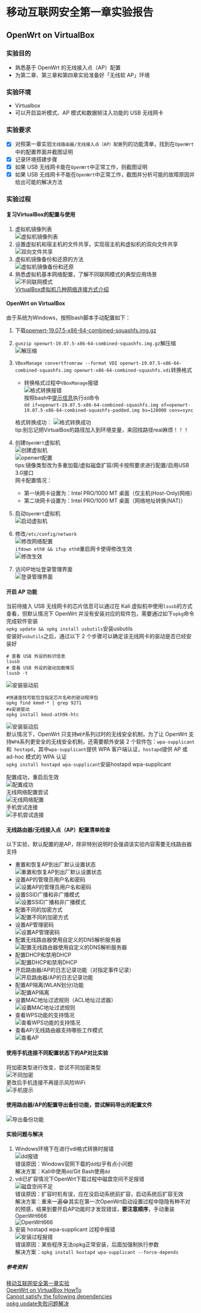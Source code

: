 # 移动互联网安全第一章实验报告  
## OpenWrt on VirtualBox  
### 实验目的  
* 熟悉基于 OpenWrt 的无线接入点（AP）配置  
* 为第二章、第三章和第四章实验准备好「无线软 AP」环境  
### 实验环境  
* Virtualbox  
* 可以开启监听模式、AP 模式和数据帧注入功能的 USB 无线网卡  
### 实验要求  
 - [x] 对照第一章实验`无线路由器/无线接入点（AP）配置`列的功能清单，找到在`OpenWrt`中的配置界面并截图证明  
 - [x] 记录环境搭建步骤  
 - [x] 如果 USB 无线网卡能在`OpenWrt`中正常工作，则截图证明  
 - [x] 如果 USB 无线网卡不能在`OpenWrt`中正常工作，截图并分析可能的故障原因并给出可能的解决方法  

### 实验过程  
#### 复习VirtualBox的配置与使用  
1. 虚拟机镜像列表  
![虚拟机镜像列表](./image/虚拟介质管理.png)  
2. 设置虚拟机和宿主机的文件共享，实现宿主机和虚拟机的双向文件共享  
![双向文件共享](./image/共享文件夹.png)  
3. 虚拟机镜像备份和还原的方法  
![虚拟机镜像备份和还原](./image/备份生成与恢复.png)  
4. 熟悉虚拟机基本网络配置，了解不同联网模式的典型应用场景  
![不同联网模式](./image/网络.png)  
[VirtualBox虚拟机几种网络连接方式介绍](https://blog.csdn.net/bifengmiaozhuan/article/details/79887692)  

#### OpenWrt on VirtualBox  
由于系统为Windows，按照bash脚本手动配置如下：  
1. 下载[openwrt-19.07.5-x86-64-combined-squashfs.img.gz](https://downloads.openwrt.org/releases/19.07.5/targets/x86/64/openwrt-19.07.5-x86-64-combined-squashfs.img.gz)  
2. `gunzip openwrt-19.07.5-x86-64-combined-squashfs.img.gz`解压缩  
![解压缩](./image/解压缩.png)  
3. `VBoxManage convertfromraw --format VDI openwrt-19.07.5-x86-64-combined-squashfs.img openwrt-x86-64-combined-squashfs.vdi`转换格式  
    * 转换格式过程中`VBoxManage`报错  
    ![格式转换报错](./image/格式转换报错.png)  
    按照bash中[提示信息](https://openwrt.org/docs/guide-user/virtualization/virtualbox-vm#convert_openwrtimg_to_vbox_drive)执行`dd`命令  
    `dd if=openwrt-19.07.5-x86-64-combined-squashfs.img of=openwrt-19.07.5-x86-64-combined-squashfs-padded.img bs=128000 conv=sync`  
    
    格式转换成功：
   ![格式转换成功](./image/格式转换成功.png)  
   tip:别忘记把VirtualBox的路径加入到环境变量，来回找路径real麻烦！！！  
4. 创建`OpenWrt`虚拟机  
![创建虚拟机](./image/新建虚拟机.png)  
![openwrt配置](./image/openwrt配置.png)  
tips:镜像类型改为多重加载/虚拟磁盘扩容/网卡按照要求进行配置/启用USB 3.0接口  
网卡配置情况：  
    * 第一块网卡设置为：Intel PRO/1000 MT 桌面（仅主机(Host-Only)网络）  
    * 第二块网卡设置为：Intel PRO/1000 MT 桌面（网络地址转换(NAT)）  
5. 启动`OpenWrt`虚拟机  
![启动虚拟机](./image/开启openwrt.png)  
6. 修改`/etc/config/network`  
![修改网络配置](./image/修改网络配置.png)  
`ifdown eth0 && ifup eth0`重启网卡使得修改生效  
![修改生效](./image/修改生效.png)  
7. 访问IP地址登录管理界面  
![登录管理界面](./image/登录界面.png)  

#### 开启 AP 功能  
当前待接入 USB 无线网卡的芯片信息可以通过在 Kali 虚拟机中使用`lsusb`的方式查看，但默认情况下 OpenWrt 并没有安装对应的软件包，需要通过如下`opkg`命令完成软件安装  
`opkg update && opkg install usbutils`安装usbutils  
安装好`usbutils`之后，通过以下 2 个步骤可以确定该无线网卡的驱动是否已经安装好  
```
# 查看 USB 外设的标识信息
lsusb
# 查看 USB 外设的驱动加载情况
lsusb -t
```  
![安装驱动前](./image/安装驱动前.png)  
```
#快速查找可能包含指定芯片名称的驱动程序包
opkg find kmod-* | grep 9271
#a安装驱动
opkg install kmod-ath9k-htc
```  
![安装驱动后](./image/安装驱动后.png)  
默认情况下，OpenWrt 只支持`WEP`系列过时的无线安全机制，为了让 OpenWrt 支持`WPA`系列更安全的无线安全机制，还需要额外安装 2 个软件包：`wpa-supplicant`和` hostapd`，其中`wpa-supplicant`提供 WPA 客户端认证，`hostapd`提供 AP 或 ad-hoc 模式的 WPA 认证  
`opkg install hostapd wpa-supplicant`安装hostapd wpa-supplicant  

配置成功，重启后生效  
![配置成功](./image/配置成功.png)  
无线网络配置尝试  
![无线网络配置](./image/无线网络配置.png)  
手机尝试连接  
![手机尝试连接](./image/手机连接网络.png)  

#### 无线路由器/无线接入点（AP）配置清单检查  
以下实验，默认配置的是AP，除非特别说明时会强调该实验内容需要无线路由器支持  
* 重置和恢复AP到出厂默认设置状态  
![重置和恢复AP到出厂默认设置状态](./image/重置和恢复AP到出厂默认设置状态.png)  
* 设置AP的管理员用户名和密码  
![设置AP的管理员用户名和密码](./image/设置AP的管理员用户名和密码.png)  
* 设置SSID广播和非广播模式  
![设置SSID广播和非广播模式](./image/设置SSID广播和非广播模式.png)  
* 配置不同的加密方式  
![配置不同的加密方式](./image/配置不同的加密方式.png)  
* 设置AP管理密码  
![设置AP管理密码](./image/设置AP管理密码.png)  
* 配置无线路由器使用自定义的DNS解析服务器  
![配置无线路由器使用自定义的DNS解析服务器](./image/配置无线路由器使用自定义的DNS解析服务器.png)  
* 配置DHCP和禁用DHCP  
![配置DHCP和禁用DHCP](./image/配置DHCP和禁用DHCP.png)  
* 开启路由器/AP的日志记录功能（对指定事件记录）  
![开启路由器/AP的日志记录功能](./image/开启路由器AP的日志记录功能.png)  
* 配置AP隔离(WLAN划分)功能  
![配置AP隔离](./image/配置AP隔离.png)  
* 设置MAC地址过滤规则（ACL地址过滤器）  
![设置MAC地址过滤规则](./image/设置MAC地址过滤规则.png)  
* 查看WPS功能的支持情况  
![查看WPS功能的支持情况](./image/查看WPS功能的支持情况.png)  
* 查看AP/无线路由器支持哪些工作模式  
![查看AP](./image/查看AP.png)  

#### 使用手机连接不同配置状态下的AP对比实验  
将加密类型进行改变，尝试不同加密类型  
![不同加密](./image/不同加密.png)  
更改后手机连接不再提示风险WiFi  
![手机提示](./image/手机提示.jpg)  

#### 使用路由器/AP的配置导出备份功能，尝试解码导出的配置文件  
![导出备份功能](./image/导出备份功能.png)  

#### 实验问题与解决  
1. Windows环境下在进行vdi格式转换时报错  
![dd报错](./image/dd报错.png)  
错误原因：Windows官网下载的`dd`似乎有点小问题  
解决方案：Kali中使用`dd`/Git Bash使用`dd`  
2. vdi已扩容情况下OpenWrt下载过程中磁盘空间不足报错  
![磁盘空间不足](./image/磁盘空间不足.png)  
错误原因：扩容时机有误，应在没启动系统前扩容，启动系统后扩容无效  
解决方案：重来一遍:joy:其实在第一次OpenWrt启动设置过程中隐隐有种不对的预感，结果到要开启AP功能时才发现错误，**要注意顺序**，手动重装OpenWrt666  
![OpenWrt666](./image/OpenWrt666.png)  
3. 安装 hostapd wpa-supplicant 过程中报错  
![安装过程报错](./image/安装过程报错.png)  
错误原因：某些程序无法opkg正常安装，后面加强制执行参数  
解决方案：`opkg install hostapd wpa-supplicant --force-depends`  

##### 参考资料  
[移动互联网安全第一章实验](https://c4pr1c3.github.io/cuc-mis/chap0x01/exp.html)  
[OpenWrt on VirtualBox HowTo](https://openwrt.org/docs/guide-user/virtualization/virtualbox-vm)  
[Cannot satisfy the following dependencies](https://blog.csdn.net/qiaoshuo/article/details/89443704)  
[opkg update失败问题解决](https://blog.csdn.net/qq_27508477/article/details/88370834?utm_medium=distribute.pc_relevant.none-task-blog-2%7Edefault%7EBlogCommendFromMachineLearnPai2%7Edefault-2.control&dist_request_id=1328741.14709.16168461453577307&depth_1-utm_source=distribute.pc_relevant.none-task-blog-2%7Edefault%7EBlogCommendFromMachineLearnPai2%7Edefault-2.control)  
